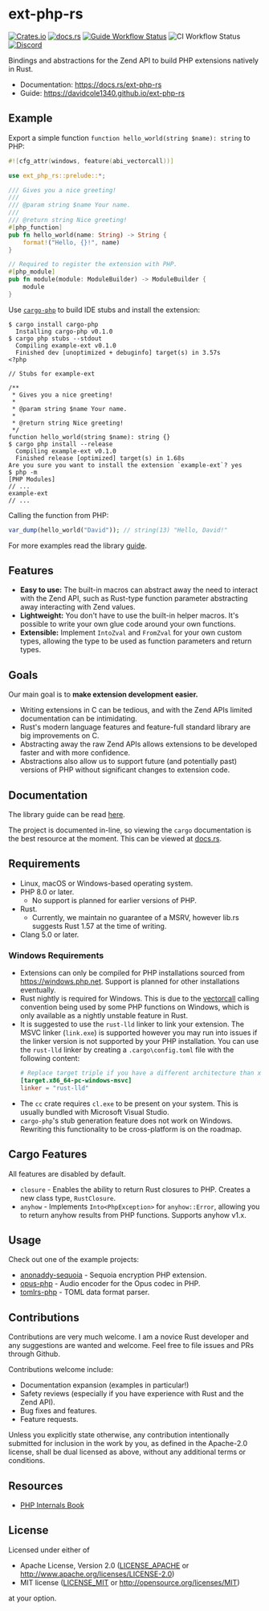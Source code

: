 # ext-php-rs

[![Crates.io](https://img.shields.io/crates/v/ext-php-rs)](https://lib.rs/ext-php-rs)
[![docs.rs](https://img.shields.io/docsrs/ext-php-rs/latest)](https://docs.rs/ext-php-rs)
[![Guide Workflow Status](https://img.shields.io/github/workflow/status/davidcole1340/ext-php-rs/Deploy%20documentation?label=guide)](https://davidcole1340.github.io/ext-php-rs)
![CI Workflow Status](https://img.shields.io/github/workflow/status/davidcole1340/ext-php-rs/Build%20and%20Lint)
[![Discord](https://img.shields.io/discord/115233111977099271)](https://discord.gg/dphp)

Bindings and abstractions for the Zend API to build PHP extensions natively in
Rust.

- Documentation: <https://docs.rs/ext-php-rs>
- Guide: <https://davidcole1340.github.io/ext-php-rs>

## Example

Export a simple function `function hello_world(string $name): string` to PHP:

```rust
#![cfg_attr(windows, feature(abi_vectorcall))]

use ext_php_rs::prelude::*;

/// Gives you a nice greeting!
/// 
/// @param string $name Your name.
/// 
/// @return string Nice greeting!
#[php_function]
pub fn hello_world(name: String) -> String {
    format!("Hello, {}!", name)
}

// Required to register the extension with PHP.
#[php_module]
pub fn module(module: ModuleBuilder) -> ModuleBuilder {
    module
}
```

Use [`cargo-php`] to build IDE stubs and install the extension:

```text
$ cargo install cargo-php
  Installing cargo-php v0.1.0
$ cargo php stubs --stdout
  Compiling example-ext v0.1.0
  Finished dev [unoptimized + debuginfo] target(s) in 3.57s
<?php

// Stubs for example-ext

/**
 * Gives you a nice greeting!
 *
 * @param string $name Your name.
 *
 * @return string Nice greeting!
 */
function hello_world(string $name): string {}
$ cargo php install --release
  Compiling example-ext v0.1.0
  Finished release [optimized] target(s) in 1.68s
Are you sure you want to install the extension `example-ext`? yes
$ php -m
[PHP Modules]
// ...
example-ext
// ...
```

Calling the function from PHP:

```php
var_dump(hello_world("David")); // string(13) "Hello, David!"
```

For more examples read the library
[guide](https://davidcole1340.github.io/ext-php-rs).

[`cargo-php`]: https://crates.io/crates/cargo-php

## Features

- **Easy to use:** The built-in macros can abstract away the need to interact
  with the Zend API, such as Rust-type function parameter abstracting away
  interacting with Zend values.
- **Lightweight:** You don't have to use the built-in helper macros. It's
  possible to write your own glue code around your own functions.
- **Extensible:** Implement `IntoZval` and `FromZval` for your own custom types,
  allowing the type to be used as function parameters and return types.

## Goals

Our main goal is to **make extension development easier.**

- Writing extensions in C can be tedious, and with the Zend APIs limited
  documentation can be intimidating.
- Rust's modern language features and feature-full standard library are big
  improvements on C.
- Abstracting away the raw Zend APIs allows extensions to be developed faster
  and with more confidence.
- Abstractions also allow us to support future (and potentially past) versions
  of PHP without significant changes to extension code.

## Documentation

The library guide can be read
[here](https://davidcole1340.github.io/ext-php-rs/guide).

The project is documented in-line, so viewing the `cargo` documentation is the
best resource at the moment. This can be viewed at [docs.rs].

## Requirements

- Linux, macOS or Windows-based operating system.
- PHP 8.0 or later.
  - No support is planned for earlier versions of PHP.
- Rust.
  - Currently, we maintain no guarantee of a MSRV, however lib.rs suggests Rust
    1.57 at the time of writing.
- Clang 5.0 or later.

### Windows Requirements

- Extensions can only be compiled for PHP installations sourced from
  <https://windows.php.net>. Support is planned for other installations
  eventually.
- Rust nightly is required for Windows. This is due to the [vectorcall] calling
  convention being used by some PHP functions on Windows, which is only
  available as a nightly unstable feature in Rust.
- It is suggested to use the `rust-lld` linker to link your extension. The MSVC
  linker (`link.exe`) is supported however you may run into issues if the linker
  version is not supported by your PHP installation. You can use the `rust-lld`
  linker by creating a `.cargo\config.toml` file with the following content:
  ```toml
  # Replace target triple if you have a different architecture than x86_64
  [target.x86_64-pc-windows-msvc]
  linker = "rust-lld"
  ```
- The `cc` crate requires `cl.exe` to be present on your system. This is usually
  bundled with Microsoft Visual Studio.
- `cargo-php`'s stub generation feature does not work on Windows. Rewriting this
  functionality to be cross-platform is on the roadmap.

[vectorcall]: https://docs.microsoft.com/en-us/cpp/cpp/vectorcall?view=msvc-170

## Cargo Features

All features are disabled by default.

- `closure` - Enables the ability to return Rust closures to PHP. Creates a new
  class type, `RustClosure`.
- `anyhow` - Implements `Into<PhpException>` for `anyhow::Error`, allowing you
  to return anyhow results from PHP functions. Supports anyhow v1.x.

## Usage

Check out one of the example projects:

- [anonaddy-sequoia](https://gitlab.com/willbrowning/anonaddy-sequoia) - Sequoia
  encryption PHP extension.
- [opus-php](https://github.com/davidcole1340/opus-php) - Audio encoder for the
  Opus codec in PHP.
- [tomlrs-php](https://github.com/jphenow/tomlrs-php) - TOML data format parser.

## Contributions

Contributions are very much welcome. I am a novice Rust developer and any
suggestions are wanted and welcome. Feel free to file issues and PRs through
Github.

Contributions welcome include:

- Documentation expansion (examples in particular!)
- Safety reviews (especially if you have experience with Rust and the Zend API).
- Bug fixes and features.
- Feature requests.

Unless you explicitly state otherwise, any contribution intentionally submitted
for inclusion in the work by you, as defined in the Apache-2.0 license, shall be
dual licensed as above, without any additional terms or conditions.

## Resources

- [PHP Internals Book](https://www.phpinternalsbook.com/)

## License

Licensed under either of

- Apache License, Version 2.0 ([LICENSE_APACHE] or
  <http://www.apache.org/licenses/LICENSE-2.0>)
- MIT license ([LICENSE_MIT] or <http://opensource.org/licenses/MIT>)

at your option.

[LICENSE_APACHE]: https://github.com/davidcole1340/ext-php-rs/blob/master/LICENSE_APACHE
[LICENSE_MIT]: https://github.com/davidcole1340/ext-php-rs/blob/master/LICENSE_MIT
[docs.rs]: https://docs.rs/ext-php-rs
